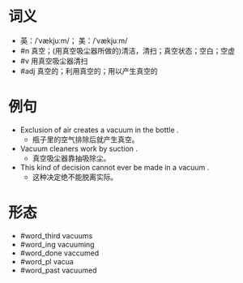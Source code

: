 # 词义
- 英：/ˈvækjuːm/； 美：/ˈvækjuːm/
- #n 真空；(用真空吸尘器所做的)清洁，清扫；真空状态；空白；空虚
- #v 用真空吸尘器清扫
- #adj 真空的；利用真空的；用以产生真空的
# 例句
- Exclusion of air creates a vacuum in the bottle .
	- 瓶子里的空气排除后就产生真空。
- Vacuum cleaners work by suction .
	- 真空吸尘器靠抽吸除尘。
- This kind of decision cannot ever be made in a vacuum .
	- 这种决定绝不能脱离实际。
# 形态
- #word_third vacuums
- #word_ing vacuuming
- #word_done vaccumed
- #word_pl vacua
- #word_past vacuumed
